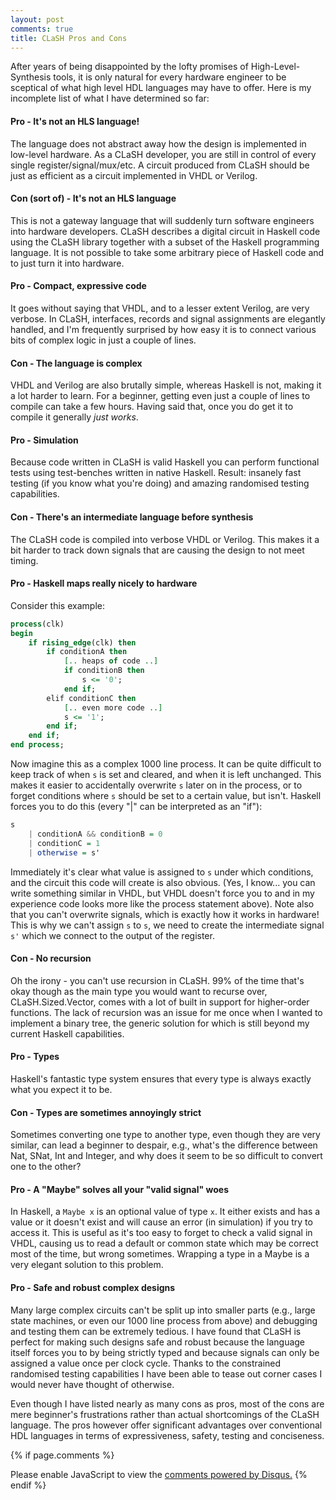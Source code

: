 ```yaml
---
layout: post
comments: true
title: CLaSH Pros and Cons
---
```


After years of being disappointed by the lofty promises of High-Level-Synthesis tools, it is only natural for every hardware engineer to be sceptical of what high level HDL languages may have to offer. Here is my incomplete list of what I have determined so far:

#### Pro - It's not an HLS language!

The language does not abstract away how the design is implemented in low-level hardware. As a CLaSH developer, you are still in control of every single register/signal/mux/etc. A circuit produced from CLaSH should be just as efficient as a circuit implemented in VHDL or Verilog.

#### Con (sort of) - It's not an HLS language

This is not a gateway language that will suddenly turn software engineers into hardware developers. CLaSH describes a digital circuit in Haskell code using the CLaSH library together with a subset of the Haskell programming language. It is not possible to take some arbitrary piece of Haskell code and to just turn it into hardware.

#### Pro - Compact, expressive code

It goes without saying that VHDL, and to a lesser extent Verilog, are very verbose. In CLaSH, interfaces, records and signal assignments are elegantly handled, and I'm frequently surprised by how easy it is to connect various bits of complex logic in just a couple of lines.

#### Con - The language is complex

VHDL and Verilog are also brutally simple, whereas Haskell is not, making it a lot harder to learn. For a beginner, getting even just a couple of lines to compile can take a few hours. Having said that, once you do get it to compile it generally _just works_.

#### Pro - Simulation

Because code written in CLaSH is valid Haskell you can perform functional tests using test-benches written in native Haskell. Result: insanely fast testing (if you know what you're doing) and amazing randomised testing capabilities.

#### Con - There's an intermediate language before synthesis

The CLaSH code is compiled into verbose VHDL or Verilog. This makes it a bit harder to track down signals that are causing the design to not meet timing.

#### Pro - Haskell maps really nicely to hardware

Consider this example:

```vhdl
process(clk)
begin
    if rising_edge(clk) then
        if conditionA then
            [.. heaps of code ..]
            if conditionB then
                s <= '0';
            end if;
        elif conditionC then
            [.. even more code ..]
            s <= '1';
        end if;
    end if;
end process;
```

Now imagine this as a complex 1000 line process. It can be quite difficult to keep track of when `s` is set and cleared, and when it is left unchanged. This makes it easier to accidentally overwrite `s` later on in the process, or to forget conditions where `s` should be set to a certain value, but isn't. Haskell forces you to do this (every "\|" can be interpreted as an "if"):

```haskell
s
    | conditionA && conditionB = 0
    | conditionC = 1
    | otherwise = s'
```

Immediately it's clear what value is assigned to `s` under which conditions, and the circuit this code will create is also obvious. (Yes, I know... you can write something similar in VHDL, but VHDL doesn't force you to and in my experience code looks more like the process statement above). Note also that you can't overwrite signals, which is exactly how it works in hardware! This is why we can't assign `s` to `s`, we need to create the intermediate signal `s'` which we connect to the output of the register.

#### Con - No recursion

Oh the irony - you can't use recursion in CLaSH. 99% of the time that's okay though as the main type you would want to recurse over, CLaSH.Sized.Vector, comes with a lot of built in support for higher-order functions. The lack of recursion was an issue for me once when I wanted to implement a binary tree, the generic solution for which is still beyond my current Haskell capabilities.

#### Pro - Types

Haskell's fantastic type system ensures that every type is always exactly what you expect it to be.

#### Con - Types are sometimes annoyingly strict

Sometimes converting one type to another type, even though they are very similar, can lead a beginner to despair, e.g., what's the difference between Nat, SNat, Int and Integer, and why does it seem to be so difficult to convert one to the other?

#### Pro - A "Maybe" solves all your "valid signal" woes

In Haskell, a `Maybe x` is an optional value of type `x`. It either exists and has a value or it doesn't exist and will cause an error (in simulation) if you try to access it. This is useful as it's too easy to forget to check a valid signal in VHDL, causing us to read a default or common state which may be correct most of the time, but wrong sometimes. Wrapping a type in a Maybe is a very elegant solution to this problem.

#### Pro - Safe and robust complex designs

Many large complex circuits can't be split up into smaller parts (e.g., large state machines, or even our 1000 line process from above) and debugging and testing them can be extremely tedious. I have found that CLaSH is perfect for making such designs safe and robust because the language itself forces you to by being strictly typed and because signals can only be assigned a value once per clock cycle. Thanks to the constrained randomised testing capabilities I have been able to tease out corner cases I would never have thought of otherwise.

Even though I have listed nearly as many cons as pros, most of the cons are mere beginner's frustrations rather than actual shortcomings of the CLaSH language. The pros however offer significant advantages over conventional HDL languages in terms of expressiveness, safety, testing and conciseness.


{% if page.comments %}
<div id="disqus_thread"></div>
<script>

/**
*  RECOMMENDED CONFIGURATION VARIABLES: EDIT AND UNCOMMENT THE SECTION BELOW TO INSERT DYNAMIC VALUES FROM YOUR PLATFORM OR CMS.
*  LEARN WHY DEFINING THESE VARIABLES IS IMPORTANT: https://disqus.com/admin/universalcode/#configuration-variables*/

var disqus_config = function () {
this.page.url = "https://josefschneider.github.io/clash-for-hw-engineers/2017-11-4-CLaSH-Pros-and-Cons/";  // Replace PAGE_URL with your page's canonical URL variable
this.page.identifier = "CLaSH Pros and Cons"; // Replace PAGE_IDENTIFIER with your page's unique identifier variable
};

(function() { // DON'T EDIT BELOW THIS LINE
var d = document, s = d.createElement('script');
s.src = 'https://https-josefschneider-github-io.disqus.com/embed.js';
s.setAttribute('data-timestamp', +new Date());
(d.head || d.body).appendChild(s);
})();
</script>
<noscript>Please enable JavaScript to view the <a href="https://disqus.com/?ref_noscript">comments powered by Disqus.</a></noscript>
{% endif %}
